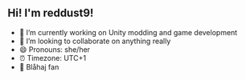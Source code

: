 ## Hi! I'm reddust9!

- 🔭 I’m currently working on Unity modding and game development
- 👯 I’m looking to collaborate on anything really
- 😄 Pronouns: she/her
- ⏰ Timezone: UTC+1
- 🦈 Blåhaj fan
